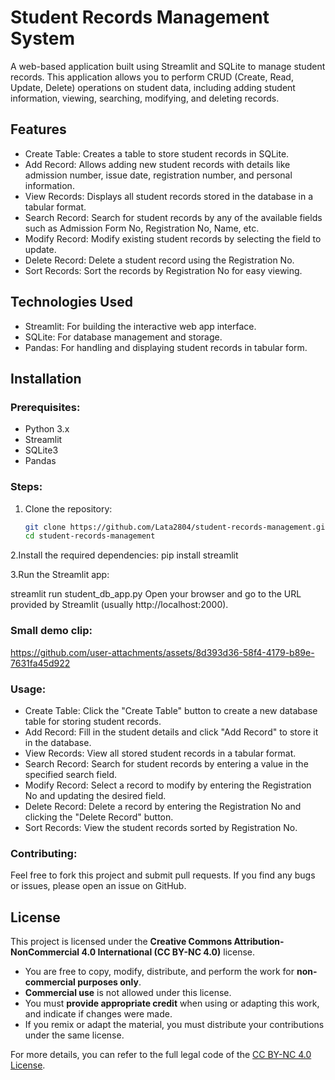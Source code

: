 
# Student Records Management System

A web-based application built using Streamlit and SQLite to manage student records. This application allows you to perform CRUD (Create, Read, Update, Delete) operations on student data, including adding student information, viewing, searching, modifying, and deleting records.

## Features
- Create Table: Creates a table to store student records in SQLite.
- Add Record: Allows adding new student records with details like admission number, issue date, registration number, and personal information.
- View Records: Displays all student records stored in the database in a tabular format.
- Search Record: Search for student records by any of the available fields such as Admission Form No, Registration No, Name, etc.
- Modify Record: Modify existing student records by selecting the field to update.
- Delete Record: Delete a student record using the Registration No.
- Sort Records: Sort the records by Registration No for easy viewing.

## Technologies Used
- Streamlit: For building the interactive web app interface.
- SQLite: For database management and storage.
- Pandas: For handling and displaying student records in tabular form.

## Installation

### Prerequisites:
- Python 3.x
- Streamlit
- SQLite3
- Pandas

### Steps:
1. Clone the repository:
   ```bash
   git clone https://github.com/Lata2804/student-records-management.git
   cd student-records-management
2.Install the required dependencies:
pip install streamlit

3.Run the Streamlit app:

streamlit run student_db_app.py
Open your browser and go to the URL provided by Streamlit (usually http://localhost:2000).

### Small demo clip:



https://github.com/user-attachments/assets/8d393d36-58f4-4179-b89e-7631fa45d922



### Usage:
- Create Table: Click the "Create Table" button to create a new database table for storing student records.
- Add Record: Fill in the student details and click "Add Record" to store it in the database.
- View Records: View all stored student records in a tabular format.
- Search Record: Search for student records by entering a value in the specified search field.
- Modify Record: Select a record to modify by entering the Registration No and updating the desired field.
- Delete Record: Delete a record by entering the Registration No and clicking the "Delete Record" button.
- Sort Records: View the student records sorted by Registration No.
### Contributing:
Feel free to fork this project and submit pull requests. If you find any bugs or issues, please open an issue on GitHub.

## License

This project is licensed under the **Creative Commons Attribution-NonCommercial 4.0 International (CC BY-NC 4.0)** license.

- You are free to copy, modify, distribute, and perform the work for **non-commercial purposes only**.
- **Commercial use** is not allowed under this license.
- You must **provide appropriate credit** when using or adapting this work, and indicate if changes were made.
- If you remix or adapt the material, you must distribute your contributions under the same license.

For more details, you can refer to the full legal code of the [CC BY-NC 4.0 License](https://creativecommons.org/licenses/by-nc/4.0/legalcode).
